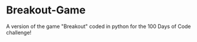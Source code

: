 # Breakout-Game

A version of the game "Breakout" coded in python for the 100 Days of Code challenge!
